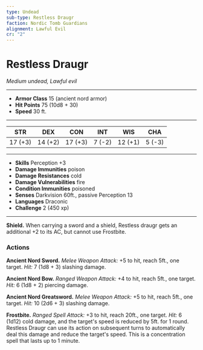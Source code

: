 ```yaml
---
type: Undead
sub-type: Restless Draugr
faction: Nordic Tomb Guardians
alignment: Lawful Evil
cr: "2"
---
```

# Restless Draugr  
*Medium undead, Lawful evil*  
___  
- **Armor Class** 15 (ancient nord armor)  
- **Hit Points** 75 (10d8 + 30)  
- **Speed** 30 ft.  
___  
| **STR** | **DEX** | **CON** | **INT** | **WIS** | **CHA** |  
|:-------:|:-------:|:-------:|:-------:|:-------:|:-------:|  
| 17 (+3) | 14 (+2) | 17 (+3) | 7 (-2) | 12 (+1) | 5 (-3) |  
___  
- **Skills** Perception +3  
- **Damage Immunities** poison  
- **Damage Resistances** cold  
- **Damage Vulnerabilities** fire  
- **Condition Immunities** poisoned  
- **Senses** Darkvision 60ft., passive Perception 13  
- **Languages** Draconic  
- **Challenge** 2 (450 xp)  
___  
**Shield.** When carrying a sword and a shield, Restless draugr gets an additional +2 to its AC, but cannot use Frostbite.  

### Actions  

**Ancient Nord Sword.** *Melee Weapon Attack:* +5 to hit, reach 5ft., one target. *Hit:* 7 (1d8 + 3) slashing damage.  

**Ancient Nord Bow.** *Ranged Weapon Attack:* +4 to hit, reach 5ft., one target. *Hit:* 6 (1d8 + 2) piercing damage.  

**Ancient Nord Greatsword.** *Melee Weapon Attack:* +5 to hit, reach 5ft., one target. *Hit:* 10 (2d6 + 3) slashing damage.  

**Frostbite.** *Ranged Spell Attack:* +3 to hit, reach 20ft., one target. *Hit:* 6 (1d12) cold damage, and the target's speed is reduced by 5ft. for 1 round. Restless Draugr can use its action on subsequent turns to automatically deal this damage and reduce the target's speed. This is a concentration spell that lasts up to 1 minute.